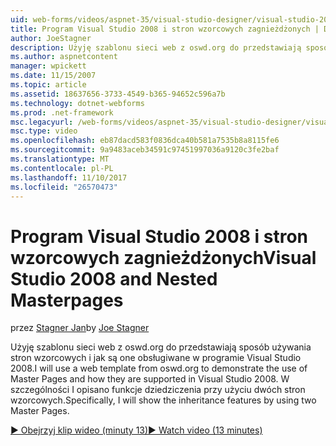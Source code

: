 ```yaml
---
uid: web-forms/videos/aspnet-35/visual-studio-designer/visual-studio-2008-and-nested-masterpages
title: Program Visual Studio 2008 i stron wzorcowych zagnieżdżonych | Dokumentacja firmy Microsoft
author: JoeStagner
description: Użyję szablonu sieci web z oswd.org do przedstawiają sposób używania stron wzorcowych i jak są one obsługiwane w programie Visual Studio 2008. W szczególności I wyświetli th...
ms.author: aspnetcontent
manager: wpickett
ms.date: 11/15/2007
ms.topic: article
ms.assetid: 18637656-3733-4549-b365-94652c596a7b
ms.technology: dotnet-webforms
ms.prod: .net-framework
msc.legacyurl: /web-forms/videos/aspnet-35/visual-studio-designer/visual-studio-2008-and-nested-masterpages
msc.type: video
ms.openlocfilehash: eb87dacd583f0836dca40b581a7535b8a8115fe6
ms.sourcegitcommit: 9a9483aceb34591c97451997036a9120c3fe2baf
ms.translationtype: MT
ms.contentlocale: pl-PL
ms.lasthandoff: 11/10/2017
ms.locfileid: "26570473"
---
```

<a name="visual-studio-2008-and-nested-masterpages"></a><span data-ttu-id="f5938-104">Program Visual Studio 2008 i stron wzorcowych zagnieżdżonych</span><span class="sxs-lookup"><span data-stu-id="f5938-104">Visual Studio 2008 and Nested Masterpages</span></span>
====================
<span data-ttu-id="f5938-105">przez [Stagner Jan](https://github.com/JoeStagner)</span><span class="sxs-lookup"><span data-stu-id="f5938-105">by [Joe Stagner](https://github.com/JoeStagner)</span></span>

<span data-ttu-id="f5938-106">Użyję szablonu sieci web z oswd.org do przedstawiają sposób używania stron wzorcowych i jak są one obsługiwane w programie Visual Studio 2008.</span><span class="sxs-lookup"><span data-stu-id="f5938-106">I will use a web template from oswd.org to demonstrate the use of Master Pages and how they are supported in Visual Studio 2008.</span></span> <span data-ttu-id="f5938-107">W szczególności I opisano funkcje dziedziczenia przy użyciu dwóch stron wzorcowych.</span><span class="sxs-lookup"><span data-stu-id="f5938-107">Specifically, I will show the inheritance features by using two Master Pages.</span></span>

[<span data-ttu-id="f5938-108">&#9654; Obejrzyj klip wideo (minuty 13)</span><span class="sxs-lookup"><span data-stu-id="f5938-108">&#9654; Watch video (13 minutes)</span></span>](https://channel9.msdn.com/Blogs/ASP-NET-Site-Videos/visual-studio-2008-and-nested-masterpages)
